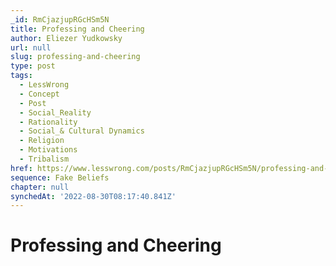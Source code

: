 ```yaml
---
_id: RmCjazjupRGcHSm5N
title: Professing and Cheering
author: Eliezer Yudkowsky
url: null
slug: professing-and-cheering
type: post
tags:
  - LessWrong
  - Concept
  - Post
  - Social_Reality
  - Rationality
  - Social_& Cultural Dynamics
  - Religion
  - Motivations
  - Tribalism
href: https://www.lesswrong.com/posts/RmCjazjupRGcHSm5N/professing-and-cheering
sequence: Fake Beliefs
chapter: null
synchedAt: '2022-08-30T08:17:40.841Z'
---
```

# Professing and Cheering

